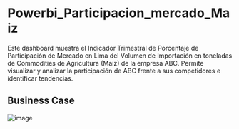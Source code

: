 # Powerbi_Participacion_mercado_Maiz
Este dashboard muestra el Indicador Trimestral de Porcentaje de Participación de Mercado en Lima del Volumen de Importación en toneladas de Commodities de Agricultura (Maíz) de la empresa ABC. Permite visualizar y analizar la participación de ABC frente a sus competidores e identificar tendencias.
## Business Case
![image](https://github.com/user-attachments/assets/3e69b53b-beaf-4bdc-9328-067d5407a5f0)

